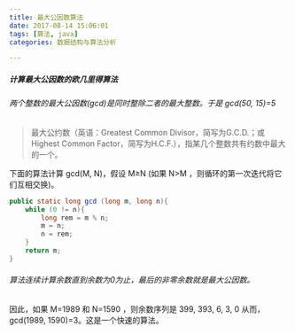 ```yaml
---
title: 最大公因数算法
date: 2017-08-14 15:06:01
tags: [算法, java]
categories: 数据结构与算法分析

---
```


##### 计算最大公因数的欧几里得算法
<!-- more -->
###### 两个整数的最大公因数(gcd)是同时整除二者的最大整数。于是 gcd(50, 15)=5
> 最大公约数（英语：Greatest Common Divisor，简写为G.C.D.；或Highest Common Factor，简写为H.C.F.），指某几个整数共有约数中最大的一个。

下面的算法计算 gcd(M, N)，假设 M$\geq$N (如果 N>M ，则循环的第一次迭代将它们互相交换)。
``` java
public static long gcd (long m, long n){
    while (0 != n){
        long rem = m % n;
        m = n;
        n = rem;
    }
    return m;
}
```
###### 算法连续计算余数直到余数为0为止，最后的非零余数就是最大公因数。
因此，如果 M=1989 和 N=1590 ，则余数序列是 399, 393, 6, 3, 0 从而，gcd(1989, 1590)=3。这是一个快速的算法。

